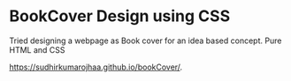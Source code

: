 # BookCover Design using CSS
Tried designing a webpage as Book cover for an idea based concept. Pure HTML and CSS

 https://sudhirkumarojhaa.github.io/bookCover/.
